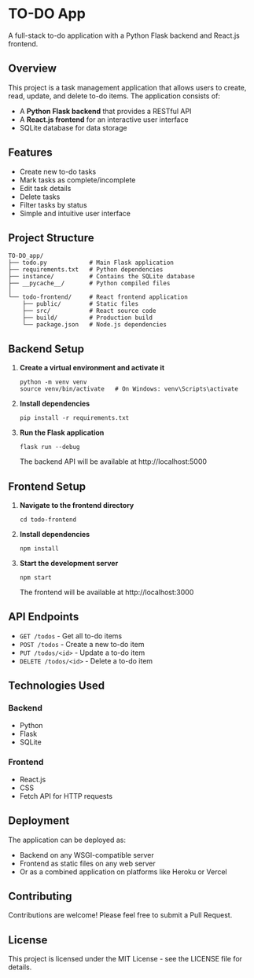 # TO-DO App

A full-stack to-do application with a Python Flask backend and React.js frontend.

## Overview

This project is a task management application that allows users to create, read, update, and delete to-do items. The application consists of:
- A **Python Flask backend** that provides a RESTful API
- A **React.js frontend** for an interactive user interface
- SQLite database for data storage

## Features

- Create new to-do tasks
- Mark tasks as complete/incomplete
- Edit task details
- Delete tasks
- Filter tasks by status
- Simple and intuitive user interface

## Project Structure

```
TO-DO_app/
├── todo.py            # Main Flask application
├── requirements.txt   # Python dependencies
├── instance/          # Contains the SQLite database
├── __pycache__/       # Python compiled files
│
└── todo-frontend/     # React frontend application
    ├── public/        # Static files
    ├── src/           # React source code
    ├── build/         # Production build
    └── package.json   # Node.js dependencies
```

## Backend Setup

1. **Create a virtual environment and activate it**
   ```
   python -m venv venv
   source venv/bin/activate   # On Windows: venv\Scripts\activate
   ```

2. **Install dependencies**
   ```
   pip install -r requirements.txt
   ```

3. **Run the Flask application**
   ```
   flask run --debug
   ```
   The backend API will be available at http://localhost:5000

## Frontend Setup

1. **Navigate to the frontend directory**
   ```
   cd todo-frontend
   ```

2. **Install dependencies**
   ```
   npm install
   ```

3. **Start the development server**
   ```
   npm start
   ```
   The frontend will be available at http://localhost:3000

## API Endpoints

- `GET /todos` - Get all to-do items
- `POST /todos` - Create a new to-do item
- `PUT /todos/<id>` - Update a to-do item
- `DELETE /todos/<id>` - Delete a to-do item

## Technologies Used

### Backend
- Python
- Flask
- SQLite

### Frontend
- React.js
- CSS
- Fetch API for HTTP requests

## Deployment

The application can be deployed as:
- Backend on any WSGI-compatible server
- Frontend as static files on any web server
- Or as a combined application on platforms like Heroku or Vercel

## Contributing

Contributions are welcome! Please feel free to submit a Pull Request.

## License

This project is licensed under the MIT License - see the LICENSE file for details.
